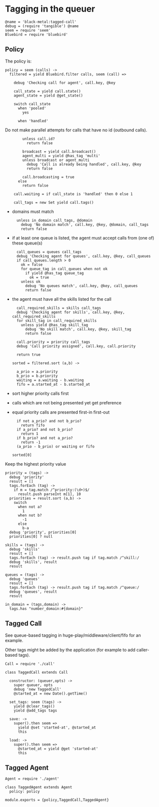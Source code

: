 Tagging in the queuer
=====================

    @name = 'black-metal:tagged-call'
    debug = (require 'tangible') @name
    seem = require 'seem'
    Bluebird = require 'bluebird'

Policy
------

The policy is:

    policy = seem (calls) ->
      filtered = yield Bluebird.filter calls, seem (call) =>

        debug 'Checking call for agent', call.key, @key

        call_state = yield call.state()
        agent_state = yield @get_state()

        switch call_state
          when 'pooled'
            yes

          when 'handled'

Do not make parallel attempts for calls that have no id (outbound calls).

            unless call.id?
              return false

            broadcast = yield call.broadcast()
            agent_multi = yield @has_tag 'multi'
            unless broadcast or agent_multi
              debug 'Call is already being handled', call.key, @key
              return false

            call.broadcasting = true
          else
            return false

        call.waiting = if call_state is 'handled' then 0 else 1

        call_tags = new Set yield call.tags()

- domains must match

        unless in_domain call_tags, @domain
          debug 'No domain match', call.key, @key, @domain, call_tags
          return false

- if at least one queue is listed, the agent must accept calls from (one of) these queue(s)

        call_queues = queues call_tags
        debug 'Checking agent for queues', call.key, @key, call_queues
        if call_queues.length > 0
          ok = false
          for queue_tag in call_queues when not ok
            if yield @has_tag queue_tag
              ok = true
          unless ok
            debug 'No queues match', call.key, @key, call_queues
            return false

- the agent must have all the skills listed for the call

        call_required_skills = skills call_tags
        debug 'Checking agent for skills', call.key, @key, call_required_skills
        for skill_tag in call_required_skills
          unless yield @has_tag skill_tag
            debug 'No skill match', call.key, @key, skill_tag
            return false

        call.priority = priority call_tags
        debug 'Call priority assigned', call.key, call.priority

        return true

      sorted = filtered.sort (a,b) ->

        a_prio = a.priority
        b_prio = b.priority
        waiting = a.waiting - b.waiting
        fifo = a.started_at - b.started_at

- sort higher priority calls first
- calls which are not being presented yet get preference
- equal priority calls are presented first-in first-out

        if not a_prio? and not b_prio?
          return fifo
        if a_prio? and not b_prio?
          return 1
        if b_prio? and not a_prio?
          return -1
        (a_prio - b_prio) or waiting or fifo

      sorted[0]

Keep the highest priority value

    priority = (tags) ->
      debug 'priority'
      result = []
      tags.forEach (tag) ->
        if m = tag.match /^priority:(\d+)$/
          result.push parseInt m[1], 10
      priorities = result.sort (a,b) ->
        switch
          when not a?
            1
          when not b?
            -1
          else
            b-a
      debug 'priority', priorities[0]
      priorities[0] ? null

    skills = (tags) ->
      debug 'skills'
      result = []
      tags.forEach (tag) -> result.push tag if tag.match /^skill:/
      debug 'skills', result
      result

    queues = (tags) ->
      debug 'queues'
      result = []
      tags.forEach (tag) -> result.push tag if tag.match /^queue:/
      debug 'queues', result
      result

    in_domain = (tags,domain) ->
      tags.has "number_domain:#{domain}"

Tagged Call
-----------

See queue-based tagging in huge-play/middleware/client/fifo for an example.

Other tags might be added by the application (for example to add caller-based tags).

    Call = require './call'

    class TaggedCall extends Call

      constructor: (queuer,opts) ->
        super queuer, opts
        debug 'new TaggedCall'
        @started_at = new Date().getTime()

      set_tags: seem (tags) ->
        yield @clear_tags()
        yield @add_tags tags

      save: ->
        super().then seem =>
          yield @set 'started-at', @started_at
          this

      load: ->
        super().then seem =>
          @started_at = yield @get 'started-at'
          this

Tagged Agent
------------

    Agent = require './agent'

    class TaggedAgent extends Agent
      policy: policy

    module.exports = {policy,TaggedCall,TaggedAgent}
